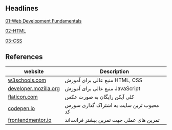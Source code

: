 ## Headlines

[01-Web Development Fundamentals](https://docs.google.com/presentation/d/1So3B319k9YpjutCm2YmTk8JBRG5zGhSAU3okY726Vuw/edit?usp=sharing)

[02-HTML](https://docs.google.com/document/d/1-RApkWcj-bu5YKIulUeDpvnZWusg5Ii1bR-yaHaelE4/edit?usp=sharing)

[03-CSS](https://docs.google.com/document/d/1vrhuUUjoE2VdQ2m8IEs3YqKDcUdInD8YZK90Cr-Lvm0/edit?usp=sharing)

## References

| website                                                | Description                              |
| ------------------------------------------------------ | ---------------------------------------- |
| [w3schools.com](https://w3schools.com)                 | منبع عالی برای آموزش HTML, CSS           |
| [developer.mozilla.org](https://developer.mozilla.org) | منبع عالی برای آموزش JavaScript          |
| [flaticon.com](https://flaticon.com)                   | کلی آیکن رایگان به صورت عکس              |
| [codepen.io](https://codepen.io)                       | محبوب ترین سایت به اشتراک گذاری سورس کد  |
| [frontendmentor.io](https://frontendmentor.io)         | تمرین های عملی جهت تمرین بیشتر فرانت‌اند |